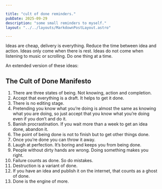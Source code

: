 ```yaml
---

title: "cult of done reminders."
pubDate: 2025-09-29
description: "some small reminders to myself."
layout: "../../layouts/MarkdownPostLayout.astro"

---
```


Ideas are cheap, delivery is everything.
Reduce the time between idea and action.
Ideas only come when there is rest. Ideas do not come when listening to music or scrolling.
Do one thing at a time.

An extended version of these ideas:

## **The Cult of Done Manifesto**

1. There are three states of being. Not knowing, action and completion.
2. Accept that everything is a draft. It helps to get it done.
3. There is no editing stage.
4. Pretending you know what you’re doing is almost the same as knowing what you are doing, so just accept that you know what you’re doing even if you don’t and do it.
5. Banish procrastination. If you wait more than a week to get an idea done, abandon it.
6. The point of being done is not to finish but to get other things done.
7. Once you’re done you can throw it away.
8. Laugh at perfection. It’s boring and keeps you from being done.
9. People without dirty hands are wrong. Doing something makes you right.
10. Failure counts as done. So do mistakes.
11. Destruction is a variant of done.
12. If you have an idea and publish it on the internet, that counts as a ghost of done.
13. Done is the engine of more.
